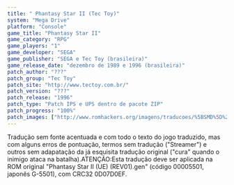 ```yaml
---
title: " Phantasy Star II (Tec Toy)"
system: "Mega Drive"
platform: "Console"
game_title: "Phantasy Star II"
game_category: "RPG"
game_players: "1"
game_developer: "SEGA"
game_publisher: "SEGA e Tec Toy (brasileira)"
game_release_date: "dezembro de 1989 e 1996 (brasileira)"
patch_author: "???"
patch_group: "Tec Toy"
patch_site: "http://www.tectoy.com.br/"
patch_version: "???"
patch_release: "1996"
patch_type: "Patch IPS e UPS dentro de pacote ZIP"
patch_progress: "100%"
patch_images: ["http://www.romhackers.org/imagens/traducoes/%5BSMD%5D%20Phantasy%20Star%20II%20-%20Tec%20Toy%20-%201.png","http://www.romhackers.org/imagens/traducoes/%5BSMD%5D%20Phantasy%20Star%20II%20-%20Tec%20Toy%20-%202.png","http://www.romhackers.org/imagens/traducoes/%5BSMD%5D%20Phantasy%20Star%20II%20-%20Tec%20Toy%20-%203.png"]
---
```

Tradução sem fonte acentuada e com todo o texto do jogo traduzido, mas com alguns erros de pontuação, termos sem tradução ("Streamer") e outros sem adapatação da já esquisita tradução original ("cura" quando o inimigo ataca na batalha).ATENÇÃO:Esta tradução deve ser aplicada na ROM original "Phantasy Star II (UE) (REV01).gen" (código 00005501, japonês G-5501), com CRC32 0D07D0EF.